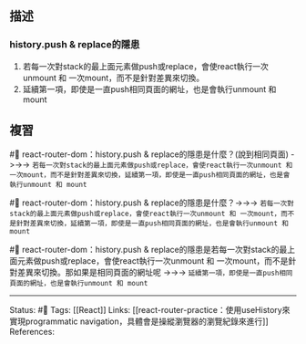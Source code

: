 ## 描述




### history.push & replace的隱患

1. 若每一次對stack的最上面元素做push或replace，會使react執行一次unmount 和 一次mount，而不是針對差異來切換。
2. 延續第一項，即使是一直push相同頁面的網址，也是會執行unmount 和 mount


## 複習
#🧠 react-router-dom：history.push & replace的隱患是什麼？(說到相同頁面) ->->-> `若每一次對stack的最上面元素做push或replace，會使react執行一次unmount 和 一次mount，而不是針對差異來切換，延續第一項，即使是一直push相同頁面的網址，也是會執行unmount 和 mount`

#🧠 react-router-dom：history.push & replace的隱患是什麼？->->-> `若每一次對stack的最上面元素做push或replace，會使react執行一次unmount 和 一次mount，而不是針對差異來切換，延續第一項，即使是一直push相同頁面的網址，也是會執行unmount 和 mount`




#🧠 react-router-dom：history.push & replace的隱患是若每一次對stack的最上面元素做push或replace，會使react執行一次unmount 和 一次mount，而不是針對差異來切換。那如果是相同頁面的網址呢 ->->-> `延續第一項，即使是一直push相同頁面的網址，也是會執行unmount 和 mount`

---
Status:  #🌱 
Tags:
[[React]]
Links:
[[react-router-practice：使用useHistory來實現programmatic navigation，具體會是操縱瀏覽器的瀏覽紀錄來進行]]
References: